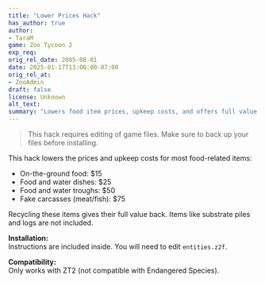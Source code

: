 ```yaml
---
title: "Lower Prices Hack"
has_author: true
author: 
- TaraM
game: Zoo Tycoon 2
exp_req: 
orig_rel_date: 2005-08-01
date: 2025-01-17T13:00:00-07:00
orig_rel_at: 
- ZooAdmin
draft: false
license: Unknown
alt_text: 
summary: "Lowers food item prices, upkeep costs, and offers full value back on recycling."
---
```

> This hack requires editing of game files. Make sure to back up your files before installing.

This hack lowers the prices and upkeep costs for most food-related items:  
- On-the-ground food: $15  
- Food and water dishes: $25  
- Food and water troughs: $50  
- Fake carcasses (meat/fish): $75  

Recycling these items gives their full value back. Items like substrate piles and logs are not included.  

**Installation:**  
Instructions are included inside. You will need to edit `entities.z2f`.  

**Compatibility:**  
Only works with ZT2 (not compatible with Endangered Species).
